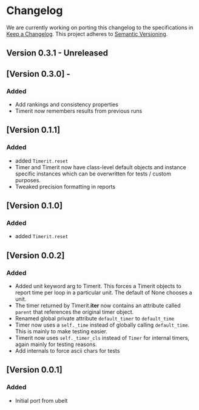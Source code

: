 # Changelog

We are currently working on porting this changelog to the specifications in
[Keep a Changelog](https://keepachangelog.com/en/1.0.0/).
This project adheres to [Semantic Versioning](https://semver.org/spec/v2.0.0.html).


## Version 0.3.1 - Unreleased


## [Version 0.3.0] - 

### Added
* Add rankings and consistency properties
* Timerit now remembers results from previous runs


## [Version 0.1.1] 

### Added
* added `Timerit.reset`
* Timer and Timerit now have class-level default objects and instance specific
  instances which can be overwritten for tests / custom purposes. 
* Tweaked precision formatting in reports


## [Version 0.1.0] 

### Added
* added `Timerit.reset`


## [Version 0.0.2] 

### Added
* Added unit keyword arg to Timerit. This forces a Timerit objects to report
  time per loop in a particular unit. The default of None chooses a unit.
* The timer returned by Timerit.__iter__ now contains an attribute 
  called `parent` that references the original timer object.
* Renamed global private attribute `default_timer` to `default_time`
* Timer now uses a `self._time` instead of globally calling `default_time`.
  This is mainly to make testing easier.
* Timerit now uses `self._timer_cls` instead of `Timer` for internal timers,
  again mainly for testing reasons.
* Add internals to force ascii chars for tests


## [Version 0.0.1] 

### Added
* Initial port from ubelt
